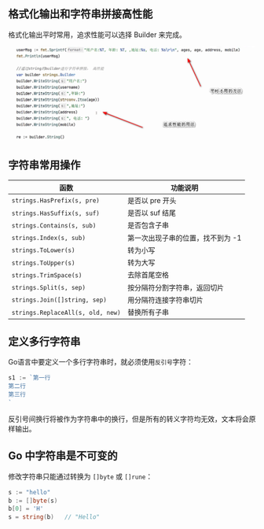 ## 格式化输出和字符串拼接高性能

格式化输出平时常用，追求性能可以选择 Builder 来完成。

![image-20250525180639886](images/image-20250525180639886.png)

## 字符串常用操作

| 函数                              | 功能说明                          |
| --------------------------------- | --------------------------------- |
| `strings.HasPrefix(s, pre)`       | 是否以 pre 开头                   |
| `strings.HasSuffix(s, suf)`       | 是否以 suf 结尾                   |
| `strings.Contains(s, sub)`        | 是否包含子串                      |
| `strings.Index(s, sub)`           | 第一次出现子串的位置，找不到为 -1 |
| `strings.ToLower(s)`              | 转为小写                          |
| `strings.ToUpper(s)`              | 转为大写                          |
| `strings.TrimSpace(s)`            | 去除首尾空格                      |
| `strings.Split(s, sep)`           | 按分隔符分割字符串，返回切片      |
| `strings.Join([]string, sep)`     | 用分隔符连接字符串切片            |
| `strings.ReplaceAll(s, old, new)` | 替换所有子串                      |

## 定义多行字符串

Go语言中要定义一个多行字符串时，就必须使用`反引号`字符：

```go
s1 := `第一行
第二行
第三行
`
```

反引号间换行将被作为字符串中的换行，但是所有的转义字符均无效，文本将会原样输出。

## Go 中字符串是不可变的

修改字符串只能通过转换为 `[]byte` 或 `[]rune`：

```go
s := "hello"
b := []byte(s)
b[0] = 'H'
s = string(b) 	// "Hello"
```

